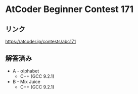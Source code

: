 # AtCoder Beginner Contest 171
## リンク
https://atcoder.jp/contests/abc171

## 解答済み
- A - αlphabet
	- C++ (GCC 9.2.1)
- B - Mix Juice
	- C++ (GCC 9.2.1)